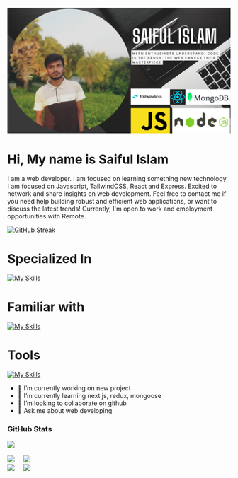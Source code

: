 
![cover image](./images/coverImg.png)


# Hi, My name is Saiful Islam
 

I am a web developer. I am focused on learning something new technology. I am focused on Javascript, TailwindCSS, React and Express. Excited to network and share insights on web development. Feel free to contact me if you need help building robust and efficient web applications, or want to discuss the latest trends! Currently, I'm open to work and employment opportunities with Remote.

[![GitHub Streak](https://github-readme-streak-stats.herokuapp.com?user=saiful1213&theme=burnt-neon)](https://git.io/streak-stats)


# Specialized In
[![My Skills](https://skillicons.dev/icons?i=js,react,tailwind,bootstrap,firebase)](https://skillicons.dev)

# Familiar with 
[![My Skills](https://skillicons.dev/icons?i=nodejs,express,mongodb)](https://skillicons.dev)

# Tools
[![My Skills](https://skillicons.dev/icons?i=vscode,git,github,figma,vite)](https://skillicons.dev)



- 🔭 I’m currently working on new project 
- 🌱 I’m currently learning next js, redux, mongoose 
- 👯 I’m looking to collaborate on github 
- 💬 Ask me about web developing 

### GitHub Stats
![](http://github-profile-summary-cards.vercel.app/api/cards/profile-details?username=saiful1213&theme=2077)

<!-- ![](http://github-profile-summary-cards.vercel.app/api/cards/repos-per-language?username=saiful1213&theme=2077)

![](http://github-profile-summary-cards.vercel.app/api/cards/most-commit-language?username=saiful1213&theme=2077)

![](http://github-profile-summary-cards.vercel.app/api/cards/stats?username=saiful1213&theme=2077)

![](http://github-profile-summary-cards.vercel.app/api/cards/productive-time?username=saiful1213&theme=2077&utcOffset=8) -->



<!-- ### GitHub Stats
<div><img style="height: auto; width: 40%;" class="img" src="http://github-profile-summary-cards.vercel.app/api/cards/productive-time?username=saiful1213&theme=2077&utcOffset=8" /></div>

### GitHub Languages
<div><img style="height: auto; width: 40%;" class="img" src="http://github-profile-summary-cards.vercel.app/api/cards/productive-time?username=saiful1213&theme=2077&utcOffset=8" /></div> -->

<div class='container'>
<img style="height: auto; width: 45%;" class="img" src="http://github-profile-summary-cards.vercel.app/api/cards/stats?username=saiful1213&theme=2077" />
&nbsp;
&nbsp;
<img style="height: auto; width: 45%;" class="img" src="http://github-profile-summary-cards.vercel.app/api/cards/productive-time?username=saiful1213&theme=2077&utcOffset=8" /></div>
</div>

<div class='container'>
<img style="height: auto; width: 45%;" class="img" src="http://github-profile-summary-cards.vercel.app/api/cards/repos-per-language?username=saiful1213&theme=2077" />
&nbsp;
&nbsp;
<img style="height: auto; width: 45%;" class="img" src="http://github-profile-summary-cards.vercel.app/api/cards/most-commit-language?username=saiful1213&theme=2077" /></div>
</div>
























<!-- 
[<img src='https://cdn.jsdelivr.net/npm/simple-icons@3.0.1/icons/github.svg' alt='github' height='40'>](https://github.com/https://github.com/saiful1213)  [<img src='https://cdn.jsdelivr.net/npm/simple-icons@3.0.1/icons/facebook.svg' alt='facebook' height='15'>](https://www.facebook.com/https://www.facebook.com/profile.php?id=100070004091081)  

<a href='https://archiveprogram.github.com/'><img src='https://raw.githubusercontent.com/acervenky/animated-github-badges/master/assets/acbadge.gif' width='30' height='40'></a> <a href='https://docs.github.com/en/developers'><img src='https://raw.githubusercontent.com/acervenky/animated-github-badges/master/assets/devbadge.gif' width='40' height='40'></a> <a href='https://github.com/pricing'><img src='https://raw.githubusercontent.com/acervenky/animated-github-badges/master/assets/pro.gif' width='40' height='40'></a> <a href='https://stars.github.com/'><img src='https://raw.githubusercontent.com/acervenky/animated-github-badges/master/assets/starbadge.gif' width='35' height='35'></a> <a href='https://docs.github.com/en/github/supporting-the-open-source-community-with-github-sponsors'><img src='https://raw.githubusercontent.com/acervenky/animated-github-badges/master/assets/sponsorbadge.gif' width='35' height='35'></a>  -->

